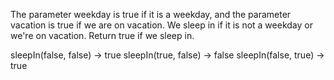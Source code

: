 The parameter weekday is true if it is a weekday, and the parameter vacation is true if we are on vacation. We sleep in if it is not a weekday or we're on vacation. Return true if we sleep in.

sleepIn(false, false) → true
sleepIn(true, false) → false
sleepIn(false, true) → true
